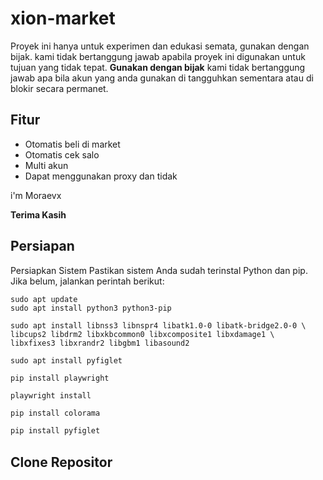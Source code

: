 # xion-market
Proyek ini hanya untuk experimen dan edukasi semata, gunakan dengan bijak. kami tidak bertanggung jawab apabila proyek ini digunakan untuk tujuan yang tidak tepat.
**Gunakan dengan bijak** kami tidak bertanggung jawab apa bila akun yang anda gunakan di tangguhkan sementara atau di blokir secara permanet.

## Fitur
- Otomatis beli di market
- Otomatis cek salo
- Multi akun
- Dapat menggunakan proxy dan tidak
  
i'm Moraevx 

**Terima Kasih**

## Persiapan

Persiapkan Sistem
Pastikan sistem Anda sudah terinstal Python dan pip. Jika belum, jalankan perintah berikut:

```
sudo apt update
sudo apt install python3 python3-pip
```
```
sudo apt install libnss3 libnspr4 libatk1.0-0 libatk-bridge2.0-0 \
libcups2 libdrm2 libxkbcommon0 libxcomposite1 libxdamage1 \
libxfixes3 libxrandr2 libgbm1 libasound2
```    
```
sudo apt install pyfiglet
```
```
pip install playwright
```   
```
playwright install
```
```bash
pip install colorama
```   
```bash
pip install pyfiglet
```

## Clone Repositor

